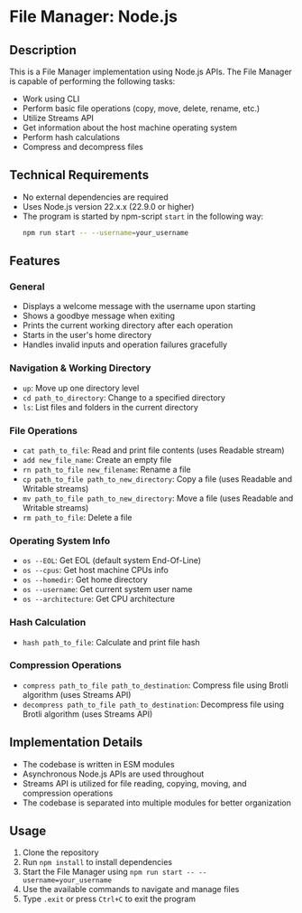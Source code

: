 # File Manager: Node.js

## Description

This is a File Manager implementation using Node.js APIs. The File Manager is capable of performing the following tasks:

- Work using CLI
- Perform basic file operations (copy, move, delete, rename, etc.)
- Utilize Streams API
- Get information about the host machine operating system
- Perform hash calculations
- Compress and decompress files

## Technical Requirements

- No external dependencies are required
- Uses Node.js version 22.x.x (22.9.0 or higher)
- The program is started by npm-script `start` in the following way:
  ```bash
  npm run start -- --username=your_username
  ```

## Features

### General

- Displays a welcome message with the username upon starting
- Shows a goodbye message when exiting
- Prints the current working directory after each operation
- Starts in the user's home directory
- Handles invalid inputs and operation failures gracefully

### Navigation & Working Directory

- `up`: Move up one directory level
- `cd path_to_directory`: Change to a specified directory
- `ls`: List files and folders in the current directory

### File Operations

- `cat path_to_file`: Read and print file contents (uses Readable stream)
- `add new_file_name`: Create an empty file
- `rn path_to_file new_filename`: Rename a file
- `cp path_to_file path_to_new_directory`: Copy a file (uses Readable and Writable streams)
- `mv path_to_file path_to_new_directory`: Move a file (uses Readable and Writable streams)
- `rm path_to_file`: Delete a file

### Operating System Info

- `os --EOL`: Get EOL (default system End-Of-Line)
- `os --cpus`: Get host machine CPUs info
- `os --homedir`: Get home directory
- `os --username`: Get current system user name
- `os --architecture`: Get CPU architecture

### Hash Calculation

- `hash path_to_file`: Calculate and print file hash

### Compression Operations

- `compress path_to_file path_to_destination`: Compress file using Brotli algorithm (uses Streams API)
- `decompress path_to_file path_to_destination`: Decompress file using Brotli algorithm (uses Streams API)

## Implementation Details

- The codebase is written in ESM modules
- Asynchronous Node.js APIs are used throughout
- Streams API is utilized for file reading, copying, moving, and compression operations
- The codebase is separated into multiple modules for better organization

## Usage

1. Clone the repository
2. Run `npm install` to install dependencies
3. Start the File Manager using `npm run start -- --username=your_username`
4. Use the available commands to navigate and manage files
5. Type `.exit` or press `Ctrl+C` to exit the program
